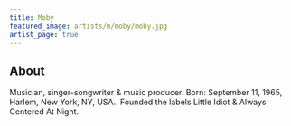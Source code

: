 ```yaml
---
title: Moby
featured_image: artists/m/moby/moby.jpg
artist_page: true
---
```

## About

Musician, singer-songwriter & music producer.
Born: September 11, 1965, Harlem, New York, NY, USA..
Founded the labels Little Idiot & Always Centered At Night.

